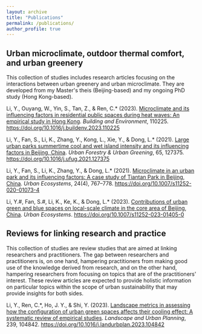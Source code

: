 ```yaml
---
layout: archive
title: "Publications"
permalink: /publications/
author_profile: true
---
```


Urban microclimate, outdoor thermal comfort, and urban greenery
----

This collection of studies includes research articles focusing on the interactions between urban greenery and urban microclimate. They are developed from my Master's theis (Beijing-based) and my ongoing PhD study (Hong Kong-based).

Li, Y., Ouyang, W., Yin, S., Tan, Z., & Ren, C.* (2023). [Microclimate and its influencing factors in residential public spaces during heat waves: An empirical study in Hong Kong](/publication/BAE2023). <i>Building and Environment</i>, 110225. https://doi.org/10.1016/j.buildenv.2023.110225

Li, Y., Fan, S., Li, K., Zhang, Y., Kong, L., Xie, Y., & Dong, L.* (2021). [Large urban parks summertime cool and wet island intensity and its influencing factors in Beijing, China](/publication/UFUG2021). <i>Urban Forestry & Urban Greening</i>, 65, 127375. https://doi.org/10.1016/j.ufug.2021.127375

Li, Y., Fan, S., Li, K., Zhang, Y., & Dong, L.* (2021). [Microclimate in an urban park and its influencing factors: A case study of Tiantan Park in Beijing, China](/publication/UECO2021). <i>Urban Ecosystems</i>, 24(4), 767–778. https://doi.org/10.1007/s11252-020-01073-4

Li, Y.#, Fan, S.#, Li, K., Ke, K., & Dong, L.* (2023). [Contributions of urban green and blue spaces on local-scale climate in the core area of Beijing, China](/publication/UECO2023). <i>Urban Ecosystems</i>. https://doi.org/10.1007/s11252-023-01405-0


Reviews for linking research and practice
----

This collection of studies are review studies that are aimed at linking researchers and practitioners. The gap between researchers and practitioners is, on one hand, hampering practitioners from making good use of the knowledge derived from research, and on the other hand, hampering researchers from focusing on topics that are of the practitioners' interest. These review articles are expected to provide holistic information on particular topics within the scope of urban sustainability that may provide insights for both sides.

Li, Y., Ren, C.*, Ho, J. Y., & Shi, Y. (2023). [Landscape metrics in assessing how the configuration of urban green spaces affects their cooling effect: A systematic review of empirical studies](/publication/LANDUP2023). <i>Landscape and Urban Planning</i>, 239, 104842. https://doi.org/10.1016/j.landurbplan.2023.104842
